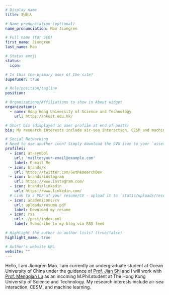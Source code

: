 ```yaml
---
# Display name
title: 毛炯人

# Name pronunciation (optional)
name_pronunciation: Mao Jiongren

# Full name (for SEO)
first_name: Jiongren
last_name: Mao

# Status emoji
status:
  icon: 

# Is this the primary user of the site?
superuser: true

# Role/position/tagline
position: 

# Organizations/Affiliations to show in About widget
organizations:
  - name: Hong Kong University of Science and Technology
    url: https://hkust.edu.hk/

# Short bio (displayed in user profile at end of posts)
bio: My research interests include air-sea interaction, CESM and machine learning.

# Social Networking
# Need to use another icon? Simply download the SVG icon to your `assets/media/icons/` folder.
profiles:
  - icon: at-symbol
    url: 'mailto:your-email@example.com'
    label: E-mail Me
  - icon: brands/x
    url: https://twitter.com/GetResearchDev
  - icon: brands/instagram
    url: https://www.instagram.com/
  - icon: brands/linkedin
    url: https://www.linkedin.com/
  # Link to a PDF of your resume/CV - upload it to `static/uploads/resume.pdf`
  - icon: academicons/cv
    url: uploads/resume.pdf
    label: Download my resume
  - icon: rss
    url: ./post/index.xml
    label: Subscribe to my blog via RSS feed

# Highlight the author in author lists? (true/false)
highlight_name: true

# Author's website URL
website: ""
---
```


Hello, I am Jiongren Mao. I am currently an undergraduate student at Ocean University of China
under the guidance of [Prof. Jian Shi](https://coas.ouc.edu.cn/2023/0602/c8874a434262/page.htm) and I will work with [Prof. Mengqian Lu](https://cemlu.people.ust.hk/individual/proflu.html) as an incoming M.Phil.student at The Hong Kong University of Science and Technology. My research interests include air-sea interaction, CESM, and machine learning.